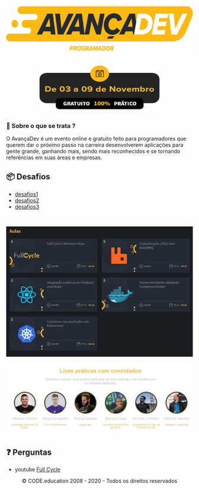 <h1 align="center">
    <img width="609" height="123" src="https://github.com/trainningjava/avancadev/blob/main/public/assets/images/fullcycle_avancadev_amarelo_tagline.png?raw=true">
</h1>

<h2 align="center">
    <img width="324" height="125" src="https://github.com/trainningjava/avancadev/blob/main/public/assets/images/data-evento.png?raw=true">
</h2>

### 🤔 Sobre o que se trata ? 
O AvançaDev é um evento online e gratuito feito para programadores que querem dar o próximo passo na carreira desenvolverem 
aplicações para gente grande, ganhando mais, sendo mais reconhecidos e se tornando referências em suas áreas e empresas.

## :package: Desafios

- [desafios1](https://github.com/trainningjava/avancadev/tree/main/microsservicos-aula-1)
- [desafios2](https://github.com/trainningjava/avancadev/tree/main/filas-aula-2)
- [desafios3](https://github.com/trainningjava/avancadev/tree/main/docker-aula-4)

<br />
<p align="center">
<img width="800" src="https://github.com/trainningjava/avancadev/blob/main/public/assets/images/Aulas.JPG?raw=true">
</p>

<p align="center">
<img width="800" src="https://github.com/trainningjava/avancadev/blob/main/public/assets/images/Lives.JPG?raw=true">
</p>

## :question: Perguntas

- youtube [Full Cycle](https://www.youtube.com/channel/UCMUoZehUZBhLb8XaTc8TQrA)


<p align="center">
© CODE.education 2008 - 2020 - Todos os direitos reservados
</p>
